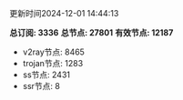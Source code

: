 更新时间2024-12-01 14:44:13

**总订阅: 3336**
**总节点: 27801**
**有效节点: 12187**
- v2ray节点: 8465
- trojan节点: 1283
- ss节点: 2431
- ssr节点: 8
